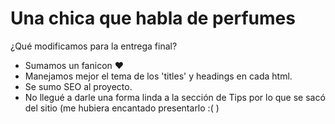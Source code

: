 
# Una chica que habla de perfumes

¿Qué modificamos para la entrega final?
- Sumamos un fanicon ♥
- Manejamos mejor el tema de los 'titles' y headings en cada html.
- Se sumo SEO al proyecto.
- No llegué a darle una forma linda a la sección de Tips por lo que se sacó del sitio (me hubiera encantado presentarlo :( )



